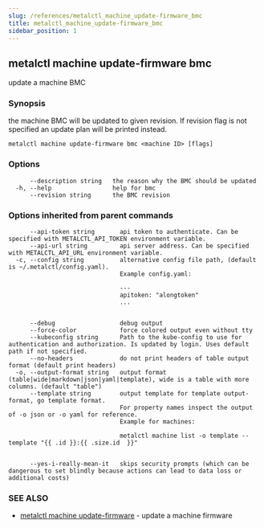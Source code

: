 ```yaml
---
slug: /references/metalctl_machine_update-firmware_bmc
title: metalctl_machine_update-firmware_bmc
sidebar_position: 1
---
```


## metalctl machine update-firmware bmc

update a machine BMC

### Synopsis

the machine BMC will be updated to given revision. If revision flag is not specified an update plan will be printed instead.

```
metalctl machine update-firmware bmc <machine ID> [flags]
```

### Options

```
      --description string   the reason why the BMC should be updated
  -h, --help                 help for bmc
      --revision string      the BMC revision
```

### Options inherited from parent commands

```
      --api-token string       api token to authenticate. Can be specified with METALCTL_API_TOKEN environment variable.
      --api-url string         api server address. Can be specified with METALCTL_API_URL environment variable.
  -c, --config string          alternative config file path, (default is ~/.metalctl/config.yaml).
                               Example config.yaml:
                               
                               ---
                               apitoken: "alongtoken"
                               ...
                               
                               
      --debug                  debug output
      --force-color            force colored output even without tty
      --kubeconfig string      Path to the kube-config to use for authentication and authorization. Is updated by login. Uses default path if not specified.
      --no-headers             do not print headers of table output format (default print headers)
  -o, --output-format string   output format (table|wide|markdown|json|yaml|template), wide is a table with more columns. (default "table")
      --template string        output template for template output-format, go template format.
                               For property names inspect the output of -o json or -o yaml for reference.
                               Example for machines:
                               
                               metalctl machine list -o template --template "{{ .id }}:{{ .size.id  }}"
                               
                               
      --yes-i-really-mean-it   skips security prompts (which can be dangerous to set blindly because actions can lead to data loss or additional costs)
```

### SEE ALSO

* [metalctl machine update-firmware](./metalctl_machine_update-firmware.md)	 - update a machine firmware

